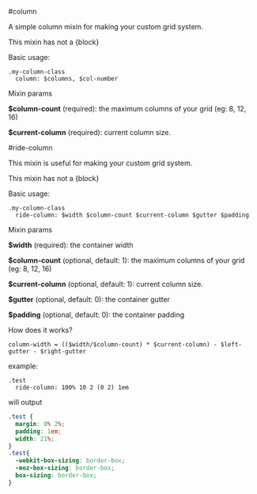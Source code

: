 #column

A simple column mixin for making your custom grid system.

This mixin has not a {block}

Basic usage:

```
.my-column-class
  column: $columns, $col-number
```

Mixin params

**$column-count** (required): the maximum columns of your grid (eg: 8, 12, 16)

**$current-column** (required): current column size. 


#ride-column

This mixin is useful for making your custom grid system.

This mixin has not a {block}

Basic usage:

```
.my-column-class
  ride-column: $width $column-count $current-column $gutter $padding
```

Mixin params

**$width** (required): the container width

**$column-count** (optional, default: 1): the maximum columns of your grid (eg: 8, 12, 16)

**$current-column** (optional, default: 1): current column size. 

**$gutter** (optional, default: 0): the container gutter

**$padding** (optional, default: 0): the container padding

How does it works?

```
column-width = (($width/$column-count) * $current-column) - $left-gutter - $right-gutter
```

example:

```
.test
  ride-column: 100% 10 2 (0 2) 1em
```

will output

```css
.test {
  margin: 0% 2%;
  padding: 1em;
  width: 21%;
}
.test{
  -webkit-box-sizing: border-box;  
  -moz-box-sizing: border-box;  
  box-sizing: border-box;  
}
```
